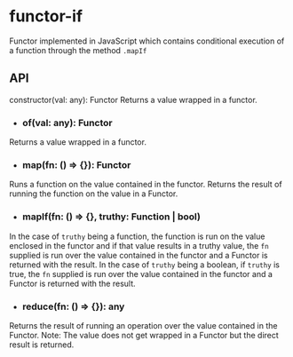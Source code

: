 # functor-if

Functor implemented in JavaScript which contains conditional execution of a function through the
method `.mapIf`

## API

constructor(val: any): Functor<val>
Returns a value wrapped in a functor.

* ### of(val: any): Functor<val>
Returns a value wrapped in a functor.

* ### map(fn: () => {}): Functor<val>
Runs a function on the value contained in the functor. Returns the result of running the function on the value in a Functor.
  
* ### mapIf(fn: () => {}, truthy: Function | bool)
In the case of `truthy` being a function, the function is run on the value enclosed in the functor and if that value results in a truthy value, the `fn` supplied is run over the value contained in the functor and a Functor is returned with the result.
In the case of `truthy` being a boolean, if `truthy` is true, the `fn` supplied is run over the value contained in the functor and a Functor is returned with the result.

* ### reduce(fn: () => {}): any
Returns the result of running an operation over the value contained in the Functor. Note: The value does not get wrapped in a Functor but the direct result is returned.
